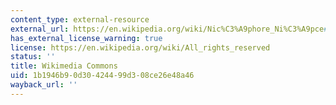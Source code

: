 ```yaml
---
content_type: external-resource
external_url: https://en.wikipedia.org/wiki/Nic%C3%A9phore_Ni%C3%A9pce#/media/File:View_from_the_Window_at_Le_Gras,_Joseph_Nic%C3%A9phore_Ni%C3%A9pce.jpg
has_external_license_warning: true
license: https://en.wikipedia.org/wiki/All_rights_reserved
status: ''
title: Wikimedia Commons
uid: 1b1946b9-0d30-4244-99d3-08ce26e48a46
wayback_url: ''
---
```

